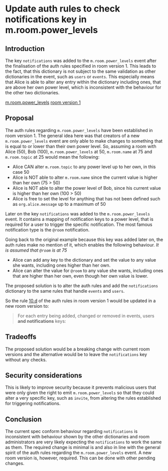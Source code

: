 # Update auth rules to check notifications key in m.room.power_levels

## Introduction

The key `notifications` was added to the `m.room.power_levels` event after the
finalisation of the auth rules specified in room version 1. This leads to the
fact, that this dictionary is not subject to the same validation as other
dictionaries in the event, such as `users` or `events`. This especially means
that Alice is able to alter any entry within the dictionary including ones,
that are above her own power level, which is inconsistent with the behaviour
for the other two dictionaries.

[m.room.power_levels](https://chat.api-spec.imzqqq.top/client_server/r0.5.0#m-room-power-levels)
[room version 1](https://chat.api-spec.imzqqq.top/rooms/v1)

## Proposal

The auth rules regarding `m.room.power_levels` have been established in room
version 1. The general idea here was that creators of a new `m.room.power_levels`
event are only able to make changes to something that is equal to or lower than
their own power level.
So, assuming a room with Alice (50), Bob (100), `m.room.power_levels` at 50,
`m.room.name` at 75 and `m.room.topic` at 25 would mean the following:

* Alice CAN alter `m.room.topic` to any power level up to her own, in this case 50
* Alice is NOT able to alter `m.room.name` since the current value is higher than
her own (75 > 50)
* Alice is NOT able to alter the power level of Bob, since his current value is
higher than her own (100 > 50)
* Alice is free to set the level for anything that has not been defined such as
`org.alice.message` up to a maximum of 50

Later on the key `notifications` was added to the `m.room.power_levels` event.
It contains a mapping of notification keys to a power level, that is required
for a user to trigger the specific notification. The most famous notification
type is the `@room` notification.

Going back to the original example because this key was added later on, the auth
rules make no mention of it, which enables the following behaviour. *It is assumed
that `@room` is at 75*

* Alice can add any key to the dictionary and set the value to any value she wants,
including ones higher than her own.
* Alice can alter the value for `@room` to any value she wants, including ones that
are higher than her own, even though her own value is lower.

The proposed solution is to alter the auth rules and add the `notifications` dictionary
to the same rules that handle `events` and `users`.

So the rule [10.d](https://chat.api-spec.imzqqq.top/rooms/v1.html) of the auth rules in
room version 1 would be updated in a new room version to:


> For each entry being added, changed or removed in events, users __and notifications__
>keys:


## Tradeoffs

The proposed solution would be a breaking change with current room versions and
the alternative would be to leave the `notifications` key without any checks.

## Security considerations

This is likely to improve security because it prevents malicious users that were
only given the right to emit `m.room.power_levels` so that they could alter a very
specific key, such as `invite`, from altering the rules established for triggering
notifications.

## Conclusion

The current spec conform behaviour regarding `notifications` is inconsistent with
behaviour shown by the other dictionaries and room administrators are very likely
expecting the `notifications` to work the same as them. The required change is minimal
is and also in line with the general spirit of the auth rules regarding the
`m.room.power_levels` event. A new room version is, however, required. This can be
done with other pending changes.
